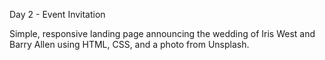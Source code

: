 Day 2 - Event Invitation

Simple, responsive landing page announcing the wedding of Iris West and Barry Allen using HTML, CSS, and a photo from Unsplash. 